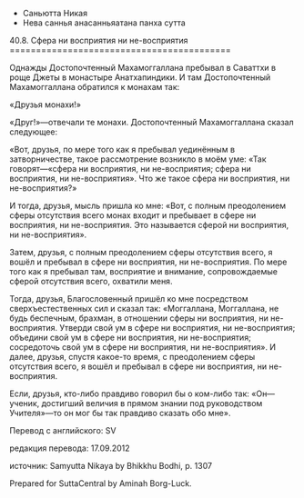 









* Саньютта Никая
* Нева саннья анасанньяатана панха сутта


40\.8\. Сфера ни восприятия ни не\-восприятия
\=\=\=\=\=\=\=\=\=\=\=\=\=\=\=\=\=\=\=\=\=\=\=\=\=\=\=\=\=\=\=\=\=\=\=\=\=\=\=\=\=\=



Однажды Достопочтенный Махамоггаллана пребывал в Саваттхи в роще Джеты в монастыре Анатхапиндики\. И там Достопочтенный Махамоггаллана обратился к монахам так:


«Друзья монахи\!»


«Друг\!»—отвечали те монахи\. Достопочтенный Махамоггаллана сказал следующее:


«Вот, друзья, по мере того как я пребывал уединённым в затворничестве, такое рассмотрение возникло в моём уме: «Так говорят—«сфера ни восприятия, ни не\-восприятия; сфера ни восприятия, ни не\-восприятия»\. Что же такое сфера ни восприятия, ни не\-восприятия?»


И тогда, друзья, мысль пришла ко мне: «Вот, с полным преодолением сферы отсутствия всего монах входит и пребывает в сфере ни восприятия, ни не\-восприятия\. Это называется сферой ни восприятия, ни не\-восприятия»\.


Затем, друзья, с полным преодолением сферы отсутствия всего, я вошёл и пребывал в сфере ни восприятия, ни не\-восприятия\. По мере того как я пребывал там, восприятие и внимание, сопровождаемые сферой отсутствия всего, охватили меня\.


Тогда, друзья, Благословенный пришёл ко мне посредством сверхъестественных сил и сказал так: «Моггаллана, Моггаллана, не будь беспечным, брахман, в отношении сферы ни восприятия, ни не\-восприятия\. Утверди свой ум в сфере ни восприятия, ни не\-восприятия; объедини свой ум в сфере ни восприятия, ни не\-восприятия; сосредоточь свой ум в сфере ни восприятия, ни не\-восприятия»\. И далее, друзья, спустя какое\-то время, с преодолением сферы отсутствия всего, я вошёл и пребывал в сфере ни восприятия, ни не\-восприятия\.


Если, друзья, кто\-либо правдиво говорил бы о ком\-либо так: «Он—ученик, достигший величия в прямом знании под руководством Учителя»—то он мог бы так правдиво сказать обо мне»\.



Перевод с английского: SV


редакция перевода: 17\.09\.2012


источник: Samyutta Nikaya by Bhikkhu Bodhi, p\. 1307


Prepared for SuttaCentral by Aminah Borg\-Luck\.






